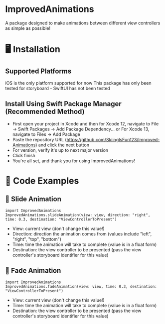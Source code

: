 # ImprovedAnimations

A package designed to make animations between different view controllers as simple as possible!

# 🖥️  Installation

## Supported Platforms

iOS is the only platform supported for now
This package has only been tested for storyboard - SwiftUI has not been tested

## Install Using Swift Package Manager (Recommended Method)

 - First open your project in Xcode and then for Xcode 12, navigate to File → Swift Packages → Add Package Dependency... or For Xcode 13, navigate to Files → Add Package
 - Paste the repository URL (https://github.com/SkiingIsFun123/Improved-Animations) and click the next button
 - For version, verify it's up to next major version
 - Click finish
 - You're all set, and thank you for using ImprovedAnimations!

# 🔨  Code Examples

## 📱  Slide Animation
```
import ImprovedAnimations
ImprovedAnimations.slideAnimation(view: view, direction: "right", time: 0.3, destination: "ViewControllerToPresent")
```

 - View: current view (don't change this value!)
 - Direction: direction the animation comes from (values include "left", "right", "top", "bottom")
 - Time: time the animation will take to complete (value is in a float form)
 - Destination: the view controller to be presented (pass the view controller's storyboard identifier for this value)
 
## 📱  Fade Animation
```
import ImprovedAnimations
ImprovedAnimations.fadeAnimation(view: view, time: 0.3, destination: "ViewControllerToPresent")
```

 - View: current view (don't change this value!)
 - Time: time the animation will take to complete (value is in a float form)
 - Destination: the view controller to be presented (pass the view controller's storyboard identifier for this value)
 
